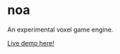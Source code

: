 # noa

An experimental voxel game engine.

[Live demo here!](http://andyhall.github.io/noa-hello-world/)
